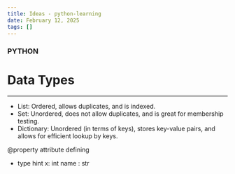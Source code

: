 ```yaml
---
title: Ideas - python-learning
date: February 12, 2025
tags: []
---
```

### PYTHON

# Data Types 
-------------
- List: Ordered, allows duplicates, and is indexed.
- Set: Unordered, does not allow duplicates, and is great for membership testing.
- Dictionary: Unordered (in terms of keys), stores key-value pairs, and allows for efficient lookup by keys.

@property attribute defining

- type hint 
  x: int
  name : str
























